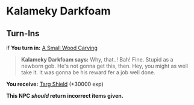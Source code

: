 # Kalameky Darkfoam
## Turn-Ins





if **You turn in:** [A Small Wood Carving](/item/18906)


>**Kalameky Darkfoam says:** Why, that..! Bah! Fine. Stupid as a newborn gob. He's not gonna get this, then. Hey, you might as well take it. It was gonna be his reward fer a job well done.


 **You receive:**  [Targ Shield](/item/23359) (+30000 exp)

**This NPC *should* return incorrect items given.**
